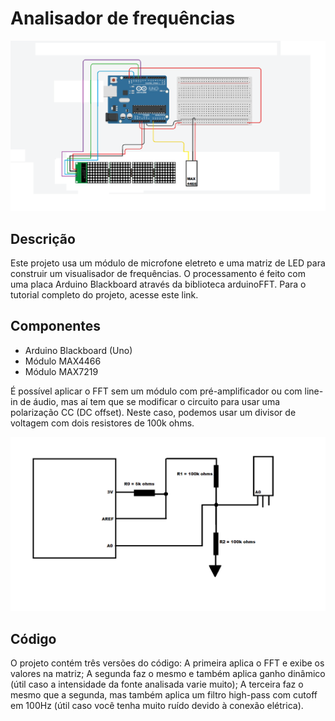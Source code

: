 # Analisador de frequências

![Circuito](https://raw.githubusercontent.com/arthurccavalcanti/analisador-frequencias/main/circuito.png)

## Descrição
Este projeto usa um módulo de microfone eletreto e uma matriz de LED para construir um visualisador de frequências.
O processamento é feito com uma placa Arduino Blackboard através da biblioteca arduinoFFT.
Para o tutorial completo do projeto, acesse este link.

## Componentes
- Arduino Blackboard (Uno)
- Módulo MAX4466
- Módulo MAX7219

É possível aplicar o FFT sem um módulo com pré-amplificador ou com line-in de áudio, mas aí tem que se modificar o circuito para usar uma polarização CC (DC offset).
Neste caso, podemos usar um divisor de voltagem com dois resistores de 100k ohms.

![Divisor de voltagem](https://raw.githubusercontent.com/arthurccavalcanti/analisador-frequencias/main/divisor_voltagem.png)

## Código
O projeto contém três versões do código:
A primeira aplica o FFT e exibe os valores na matriz;
A segunda faz o mesmo e também aplica ganho dinâmico (útil caso a intensidade da fonte analisada varie muito);
A terceira faz o mesmo que a segunda, mas também aplica um filtro high-pass com cutoff em 100Hz (útil caso você tenha muito ruído devido à conexão elétrica).
